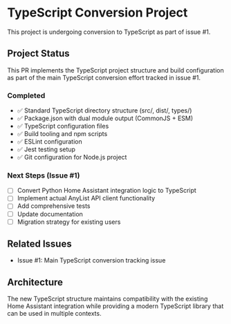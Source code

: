 # TypeScript Conversion Project

This project is undergoing conversion to TypeScript as part of issue #1.

## Project Status

This PR implements the TypeScript project structure and build configuration as part of the main TypeScript conversion effort tracked in issue #1.

### Completed

- ✅ Standard TypeScript directory structure (src/, dist/, types/)
- ✅ Package.json with dual module output (CommonJS + ESM)
- ✅ TypeScript configuration files
- ✅ Build tooling and npm scripts
- ✅ ESLint configuration
- ✅ Jest testing setup
- ✅ Git configuration for Node.js project

### Next Steps (Issue #1)

- [ ] Convert Python Home Assistant integration logic to TypeScript
- [ ] Implement actual AnyList API client functionality
- [ ] Add comprehensive tests
- [ ] Update documentation
- [ ] Migration strategy for existing users

## Related Issues

- Issue #1: Main TypeScript conversion tracking issue

## Architecture

The new TypeScript structure maintains compatibility with the existing Home Assistant integration while providing a modern TypeScript library that can be used in multiple contexts.